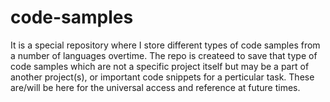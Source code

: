 # code-samples

It is a special repository where I store different types of code samples from a number of languages overtime. The repo is createed to save that type of code samples which are not a specific project itself but may be a part of another project(s), or important code snippets for a perticular task. These are/will be here for the universal access and reference at future times.
